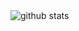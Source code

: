 <img alt="github stats" src="https://pixel-profile-ui.vercel.app/api/github-stats?username=furkanaltintas&screen_effect=true&pixelate_avatar=true&background=linear-gradient%280deg%2C+%232e222f00+0%25%2C+%232e222f00+0%25%29+&color=%23ffffffFF">
